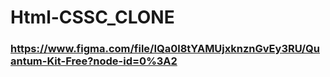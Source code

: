 # Html-CSSC_CLONE
### https://www.figma.com/file/IQa0l8tYAMUjxknznGvEy3RU/Quantum-Kit-Free?node-id=0%3A2
